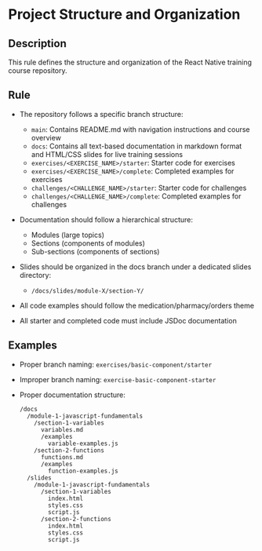 # Project Structure and Organization

## Description
This rule defines the structure and organization of the React Native training course repository.

## Rule
- The repository follows a specific branch structure:
  - `main`: Contains README.md with navigation instructions and course overview
  - `docs`: Contains all text-based documentation in markdown format and HTML/CSS slides for live training sessions
  - `exercises/<EXERCISE_NAME>/starter`: Starter code for exercises
  - `exercises/<EXERCISE_NAME>/complete`: Completed examples for exercises
  - `challenges/<CHALLENGE_NAME>/starter`: Starter code for challenges
  - `challenges/<CHALLENGE_NAME>/complete`: Completed examples for challenges

- Documentation should follow a hierarchical structure:
  - Modules (large topics)
  - Sections (components of modules)
  - Sub-sections (components of sections)

- Slides should be organized in the docs branch under a dedicated slides directory:
  - `/docs/slides/module-X/section-Y/`

- All code examples should follow the medication/pharmacy/orders theme
- All starter and completed code must include JSDoc documentation

## Examples
- Proper branch naming: `exercises/basic-component/starter`
- Improper branch naming: `exercise-basic-component-starter`

- Proper documentation structure:
  ```
  /docs
    /module-1-javascript-fundamentals
      /section-1-variables
        variables.md
        /examples
          variable-examples.js
      /section-2-functions
        functions.md
        /examples
          function-examples.js
    /slides
      /module-1-javascript-fundamentals
        /section-1-variables
          index.html
          styles.css
          script.js
        /section-2-functions
          index.html
          styles.css
          script.js
  ``` 
